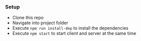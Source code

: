 ### Setup

- Clone this repo
- Navigate into project folder
- Execute `npm run install-dep` to install the dependencies
- Execute `npm start` to start client and server at the same time
